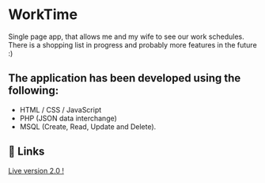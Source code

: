# WorkTime

Single page app, that allows me and my wife to see our work schedules.
There is a shopping list in progress and probably more features in the future :)

## The application has been developed using the following:

- HTML / CSS / JavaScript 
- PHP (JSON data interchange)
- MSQL (Create, Read, Update and Delete).

## 🔗 Links

<a target="_blank" href="https://pawelkawa.co.uk/workschedule/index.html">Live version 2.0 !</a>
